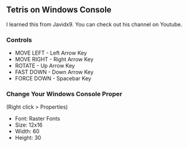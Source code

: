 ## Tetris on Windows Console
I learned this from Javidx9. You can check out his channel on Youtube.

### Controls
- MOVE LEFT - Left Arrow Key
- MOVE RIGHT - Right Arrow Key
- ROTATE - Up Arrow Key
- FAST DOWN - Down Arrow Key
- FORCE DOWN - Spacebar Key

### Change Your Windows Console Proper
(Right click > Properties)
- Font: Raster Fonts
- Size: 12x16
- Width: 60
- Height: 30

